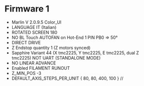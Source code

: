 # Firmware 1

* Marlin V 2.0.9.5 Color_UI 
* LANGUAGE IT (Italian)
* ROTATED SCREEN 180
* NO BL Touch AUTOFAN on Hot-End 1 PIN PB0 => 50° 
* DIRECT DRIVE
* Z Endstop quantity 1 (Z motors synced) 
* Sapphire Variant 44 (X tmc2225, Y tmc2225, E tmc2225, dual Z tmc2225) NOT UART (STANDALONE MODE)
* NO LINEAR ADVANCE
* Enabled FILAMENT RUNOUT
* Z_MIN_POS -3
* DEFAULT_AXIS_STEPS_PER_UNIT   { 80, 80, 400, 100 }  // 
